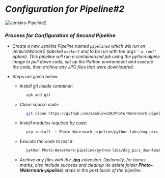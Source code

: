 # _Configuration for Pipeline#2_
![Jenkins-Pipeline2](https://img.shields.io/badge/Jenkins--Pipeline-2-blue)

### _Process for Configuration of Second Pipeline_


* _Create a new Jenkins Pipeline named ```pipeline2``` which will run on JenkinsWorker2 (labeled `docker2` and to be run with the args ```'-u root'``` option). This pipeline will run a containerized job using the python:alpine image to pull down code, set up the Python environment and execute the code, then archive any JPG files that were downloaded._

* _Steps are given below_
  * _Install git inside container:_
    ```bash 
       apk add git
    ```
  * _Clone source code:_
    ```bash
       git clone https://github.com/samblake30/Photo-Watermark-pipeline.git
    ```
  * _Install modules required by code:_
    ```bash
       pip install -r Photo-Watermark-pipeline/python-labs/dog_pics_downloader/requirements.txt
    ```
  * _Execute the code to test it:_
    ```bash
       python Photo-Watermark-pipeline/python-labs/dog_pics_downloader/dog_pic_get_class.py
    ```
  * _Archive any files with the ***.jpg*** extension. Optionally, for bonus marks, also include success and cleanup (to delete folder ***Photo-Watermark-pipeline***) steps in the post block of the pipeline._
       
